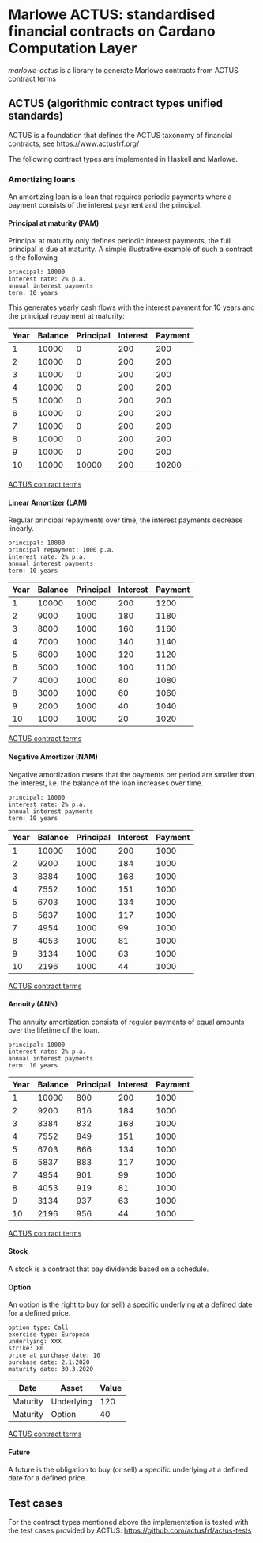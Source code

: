 # Marlowe ACTUS: standardised financial contracts on Cardano Computation Layer

_marlowe-actus_ is a library to generate Marlowe contracts from ACTUS contract terms

## ACTUS (algorithmic contract types unified standards)

ACTUS is a foundation that defines the ACTUS taxonomy of financial contracts, see https://www.actusfrf.org/

The following contract types are implemented in Haskell and Marlowe.

### Amortizing loans

An amortizing loan is a loan that requires periodic payments where a payment consists of the interest payment and the principal.

#### Principal at maturity (PAM)

Principal at maturity only defines periodic interest payments, the full principal is due at maturity.
A simple illustrative example of such a contract is the following

```
principal: 10000
interest rate: 2% p.a.
annual interest payments
term: 10 years
```

This generates yearly cash flows with the interest payment for 10 years and the principal repayment at maturity:

|Year|Balance|Principal|Interest|Payment|
|----|-------|---------|--------|-------|
|1|10000|0|200|200|
|2|10000|0|200|200|
|3|10000|0|200|200|
|4|10000|0|200|200|
|5|10000|0|200|200|
|6|10000|0|200|200|
|7|10000|0|200|200|
|8|10000|0|200|200|
|9|10000|0|200|200|
|10|10000|10000|200|10200|

[ACTUS contract terms](test/Spec/Marlowe/ACTUS/ex_pam1.json)

#### Linear Amortizer (LAM)

Regular principal repayments over time, the interest payments decrease linearly.

```
principal: 10000
principal repayment: 1000 p.a.
interest rate: 2% p.a.
annual interest payments
term: 10 years
```

|Year|Balance|Principal|Interest|Payment|
|----|-------|---------|--------|-------|
|1|10000|1000|200|1200|
|2|9000|1000|180|1180|
|3|8000|1000|160|1160|
|4|7000|1000|140|1140|
|5|6000|1000|120|1120|
|6|5000|1000|100|1100|
|7|4000|1000|80|1080|
|8|3000|1000|60|1060|
|9|2000|1000|40|1040|
|10|1000|1000|20|1020|

[ACTUS contract terms](test/Spec/Marlowe/ACTUS/ex_lam1.json)

#### Negative Amortizer (NAM)

Negative amortization means that the payments per period are smaller than the interest, i.e. the balance of the loan increases over time.

```
principal: 10000
interest rate: 2% p.a.
annual interest payments
term: 10 years
```

|Year|Balance|Principal|Interest|Payment|
|----|-------|---------|--------|-------|
|1|10000|1000|200|1000|
|2|9200|1000|184|1000|
|3|8384|1000|168|1000|
|4|7552|1000|151|1000|
|5|6703|1000|134|1000|
|6|5837|1000|117|1000|
|7|4954|1000|99|1000|
|8|4053|1000|81|1000|
|9|3134|1000|63|1000|
|10|2196|1000|44|1000|

[ACTUS contract terms](test/Spec/Marlowe/ACTUS/ex_nam1.json)

#### Annuity (ANN)

The annuity amortization consists of regular payments of equal amounts over the lifetime of the loan.

```
principal: 10000
interest rate: 2% p.a.
annual interest payments
term: 10 years
```

|Year|Balance|Principal|Interest|Payment|
|----|-------|---------|--------|-------|
|1|10000|800|200|1000|
|2|9200|816|184|1000|
|3|8384|832|168|1000|
|4|7552|849|151|1000|
|5|6703|866|134|1000|
|6|5837|883|117|1000|
|7|4954|901|99|1000|
|8|4053|919|81|1000|
|9|3134|937|63|1000|
|10|2196|956|44|1000|

[ACTUS contract terms](test/Spec/Marlowe/ACTUS/ex_ann1.json)

#### Stock

A stock is a contract that pay dividends based on a schedule.

#### Option

An option is the right to buy (or sell) a specific underlying at a defined date for a defined price.

```
option type: Call
exercise type: European
underlying: XXX
strike: 80
price at purchase date: 10
purchase date: 2.1.2020
maturity date: 30.3.2020
```

|Date|Asset|Value|
|----|-----|-----|
|Maturity|Underlying|120|
|Maturity|Option|40|

[ACTUS contract terms](test/Spec/Marlowe/ACTUS/ex_optns1.json)

#### Future

A future is the obligation to buy (or sell) a specific underlying at a defined date for a defined price.

## Test cases

For the contract types mentioned above the implementation is tested with the test cases provided by ACTUS: https://github.com/actusfrf/actus-tests
